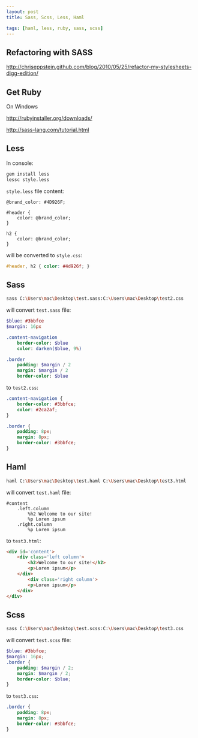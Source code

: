 ```yaml
---
layout: post
title: Sass, Scss, Less, Haml

tags: [haml, less, ruby, sass, scss]
---
```


Refactoring with SASS
---------------------

http://chriseppstein.github.com/blog/2010/05/25/refactor-my-stylesheets-digg-edition/

Get Ruby
--------

On Windows

http://rubyinstaller.org/downloads/

http://sass-lang.com/tutorial.html

Less
----

In console:

```sh
gem install less
lessc style.less
```

`style.less` file content:

```less
@brand_color: #4D926F;

#header {
    color: @brand_color;
}

h2 {
    color: @brand_color;
}
```

will be converted to `style.css`:

```css
#header, h2 { color: #4d926f; }
```

Sass
----

```sh
sass C:\Users\mac\Desktop\test.sass:C:\Users\mac\Desktop\test2.css
```

will convert `test.sass` file:

```sass
$blue: #3bbfce
$margin: 16px

.content-navigation
    border-color: $blue
    color: darken($blue, 9%)

.border
    padding: $margin / 2
    margin: $margin / 2
    border-color: $blue
```

to `test2.css`:

```css
.content-navigation {
    border-color: #3bbfce;
    color: #2ca2af;
}

.border {
    padding: 8px;
    margin: 8px;
    border-color: #3bbfce;
}
```

Haml
----

```sh
haml C:\Users\mac\Desktop\test.haml C:\Users\mac\Desktop\test3.html
```

will convert `test.haml` file:

```haml
#content
    .left.column
        %h2 Welcome to our site!
        %p Lorem ipsum
    .right.column
        %p Lorem ipsum
```

to `test3.html`:

```html
<div id='content'>
    <div class='left column'>
        <h2>Welcome to our site!</h2>
        <p>Lorem ipsum</p>
    </div>
        <div class='right column'>
        <p>Lorem ipsum</p>
    </div>
</div>
```

Scss
----

```sh
sass C:\Users\mac\Desktop\test.scss:C:\Users\mac\Desktop\test3.css
```

will convert `test.scss` file:

```scss
$blue: #3bbfce;
$margin: 16px;
.border {
    padding: $margin / 2;
    margin: $margin / 2;
    border-color: $blue;
}
```

to `test3.css`:

```css
.border {
    padding: 8px;
    margin: 8px;
    border-color: #3bbfce;
}
```
